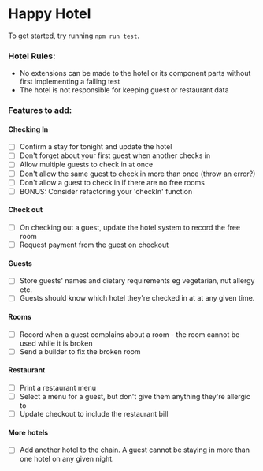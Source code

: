 # Happy Hotel 

To get started, try running `npm run test`. 

### Hotel Rules: 
- No extensions can be made to the hotel or its component parts without first implementing a failing test
- The hotel is not responsible for keeping guest or restaurant data

### Features to add: 

#### Checking In 
- [ ] Confirm a stay for tonight and update the hotel
- [ ] Don't forget about your first guest when another checks in
- [ ] Allow multiple guests to check in at once
- [ ] Don't allow the same guest to check in more than once (throw an error?)
- [ ] Don't allow a guest to check in if there are no free rooms
- [ ] BONUS: Consider refactoring your 'checkIn' function 

#### Check out
- [ ] On checking out a guest, update the hotel system to record the free room
- [ ] Request payment from the guest on checkout

#### Guests
- [ ] Store guests' names and dietary requirements eg vegetarian, nut allergy etc. 
- [ ] Guests should know which hotel they're checked in at at any given time.

#### Rooms
- [ ] Record when a guest complains about a room - the room cannot be used while it is broken
- [ ] Send a builder to fix the broken room 

#### Restaurant
- [ ] Print a restaurant menu 
- [ ] Select a menu for a guest, but don't give them anything they're allergic to
- [ ] Update checkout to include the restaurant bill

#### More hotels
- [ ] Add another hotel to the chain. A guest cannot be staying in more than one hotel on any given night. 

